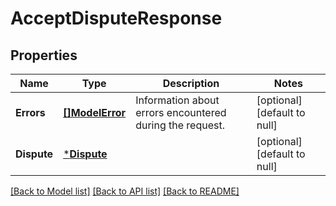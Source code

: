 # AcceptDisputeResponse

## Properties

 Name        | Type                         | Description                                              | Notes                        
-------------|------------------------------|----------------------------------------------------------|------------------------------
 **Errors**  | [**[]ModelError**](Error.md) | Information about errors encountered during the request. | [optional] [default to null] 
 **Dispute** | [***Dispute**](Dispute.md)   |                                                          | [optional] [default to null] 

[[Back to Model list]](../README.md#documentation-for-models) [[Back to API list]](../README.md#documentation-for-api-endpoints) [[Back to README]](../README.md)

